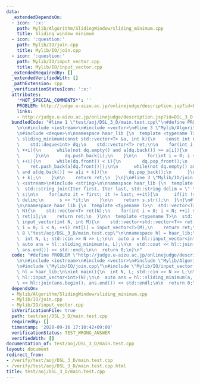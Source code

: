 ```yaml
---
data:
  _extendedDependsOn:
  - icon: ':x:'
    path: Mylib/Algorithm/SlidingWindow/sliding_minimum.cpp
    title: Sliding window minimum
  - icon: ':question:'
    path: Mylib/IO/join.cpp
    title: Mylib/IO/join.cpp
  - icon: ':question:'
    path: Mylib/IO/input_vector.cpp
    title: Mylib/IO/input_vector.cpp
  _extendedRequiredBy: []
  _extendedVerifiedWith: []
  _pathExtension: cpp
  _verificationStatusIcon: ':x:'
  attributes:
    '*NOT_SPECIAL_COMMENTS*': ''
    PROBLEM: http://judge.u-aizu.ac.jp/onlinejudge/description.jsp?id=DSL_3_D
    links:
    - http://judge.u-aizu.ac.jp/onlinejudge/description.jsp?id=DSL_3_D
  bundledCode: "#line 1 \"test/aoj/DSL_3_D/main.test.cpp\"\n#define PROBLEM \"http://judge.u-aizu.ac.jp/onlinejudge/description.jsp?id=DSL_3_D\"\
    \n\n#include <iostream>\n#include <vector>\n#line 3 \"Mylib/Algorithm/SlidingWindow/sliding_minimum.cpp\"\
    \n#include <deque>\n\nnamespace haar_lib {\n  template <typename T>\n  std::vector<T>\
    \ sliding_minimum(const std::vector<T> &a, int k){\n    const int n = a.size();\n\
    \    std::deque<int> dq;\n    std::vector<T> ret;\n\n    for(int i = 0; i < k;\
    \ ++i){\n      while(not dq.empty() and a[dq.back()] >= a[i]){\n        dq.pop_back();\n\
    \      }\n\n      dq.push_back(i);\n    }\n\n    for(int i = 0; i < n - k + 1;\
    \ ++i){\n      while(dq.front() < i){\n        dq.pop_front();\n      }\n\n  \
    \    ret.push_back(a[dq.front()]);\n\n      while(not dq.empty() and i + k < n\
    \ and a[dq.back()] >= a[i + k]){\n        dq.pop_back();\n      }\n\n      dq.push_back(i\
    \ + k);\n    }\n\n    return ret;\n  }\n}\n#line 3 \"Mylib/IO/join.cpp\"\n#include\
    \ <sstream>\n#include <string>\n\nnamespace haar_lib {\n  template <typename Iter>\n\
    \  std::string join(Iter first, Iter last, std::string delim = \" \"){\n    std::stringstream\
    \ s;\n\n    for(auto it = first; it != last; ++it){\n      if(it != first) s <<\
    \ delim;\n      s << *it;\n    }\n\n    return s.str();\n  }\n}\n#line 4 \"Mylib/IO/input_vector.cpp\"\
    \n\nnamespace haar_lib {\n  template <typename T>\n  std::vector<T> input_vector(int\
    \ N){\n    std::vector<T> ret(N);\n    for(int i = 0; i < N; ++i) std::cin >>\
    \ ret[i];\n    return ret;\n  }\n\n  template <typename T>\n  std::vector<std::vector<T>>\
    \ input_vector(int N, int M){\n    std::vector<std::vector<T>> ret(N);\n    for(int\
    \ i = 0; i < N; ++i) ret[i] = input_vector<T>(M);\n    return ret;\n  }\n}\n#line\
    \ 8 \"test/aoj/DSL_3_D/main.test.cpp\"\n\nnamespace hl = haar_lib;\n\nint main(){\n\
    \  int N, L; std::cin >> N >> L;\n\n  auto a = hl::input_vector<int>(N);\n\n \
    \ auto ans = hl::sliding_minimum(a, L);\n\n  std::cout << hl::join(ans.begin(),\
    \ ans.end()) << std::endl;\n\n  return 0;\n}\n"
  code: "#define PROBLEM \"http://judge.u-aizu.ac.jp/onlinejudge/description.jsp?id=DSL_3_D\"\
    \n\n#include <iostream>\n#include <vector>\n#include \"Mylib/Algorithm/SlidingWindow/sliding_minimum.cpp\"\
    \n#include \"Mylib/IO/join.cpp\"\n#include \"Mylib/IO/input_vector.cpp\"\n\nnamespace\
    \ hl = haar_lib;\n\nint main(){\n  int N, L; std::cin >> N >> L;\n\n  auto a =\
    \ hl::input_vector<int>(N);\n\n  auto ans = hl::sliding_minimum(a, L);\n\n  std::cout\
    \ << hl::join(ans.begin(), ans.end()) << std::endl;\n\n  return 0;\n}\n"
  dependsOn:
  - Mylib/Algorithm/SlidingWindow/sliding_minimum.cpp
  - Mylib/IO/join.cpp
  - Mylib/IO/input_vector.cpp
  isVerificationFile: true
  path: test/aoj/DSL_3_D/main.test.cpp
  requiredBy: []
  timestamp: '2020-09-16 17:10:42+09:00'
  verificationStatus: TEST_WRONG_ANSWER
  verifiedWith: []
documentation_of: test/aoj/DSL_3_D/main.test.cpp
layout: document
redirect_from:
- /verify/test/aoj/DSL_3_D/main.test.cpp
- /verify/test/aoj/DSL_3_D/main.test.cpp.html
title: test/aoj/DSL_3_D/main.test.cpp
---
```

